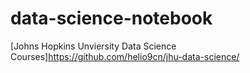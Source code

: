 data-science-notebook
=====================

[Johns Hopkins Unviersity Data Science Courses]https://github.com/helio9cn/jhu-data-science/
